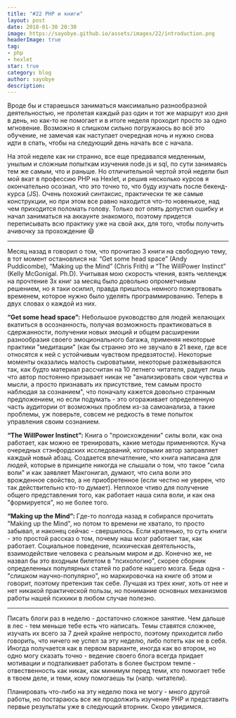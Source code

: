 ```yaml
---
title: "#22 PHP и книги"
layout: post
date: 2018-01-30 20:30
image: https://sayobye.github.io/assets/images/22/introduction.png
headerImage: true
tag:
- php
- hexlet
star: true
category: blog
author: sayobye
description:
---
```


Вроде бы и стараешься заниматься максимально разнообразной деятельностью, не пролетая каждый раз один и тот же маршрут изо дня в день, но как-то не помогает и в итоге неделя проходит просто за одно мгновение. Возможно я слишком сильно погружаюсь во всё это обучение, не замечая как наступает очередная ночь и нужно снова идти в спать, чтобы на следующий день начать все с начала. 

На этой неделе как ни странно, все еще предавался медленным, унылым и сложным попыткам изучения node.js и sql, по сути занимаясь тем же самым, что и раньше. Но отличительной чертой этой недели был мой вкат в профессию PHP на Hexlet, и решив несколько курсов я окончательно осознал, что это точно то, что буду изучать после бекенд-курса (JS). Очень похожий синтаксис, практически те же самые конструкции, но при этом все равно находится что-то новенькое, над чем приходится поломать голову. Только вот опять допустил ошибку и начал заниматься на аккаунте знакомого, поэтому придется переписывать всю практику уже на свой акк, для того, чтобы получить ачивочку за прохождение :smile:

* * *
Месяц назад я говорил о том, что прочитаю 3 книги на свободную тему, в тот момент остановлися на: “Get some head space” (Andy Puddicombe), “Making up the Mind” (Chris Frith) и “The WillPower Instinct” (Kelly McGonigal. Ph.D). Учитывая мою скорость чтения, взять челлендж на прочтение 3х книг за месяц было довольно опрометчивым решением, но я таки осилил, правда пришлось немного пожертвовать временем, которое нужно было уделять программированию. Теперь в двух словах о каждой из них.

**“Get some head space”:** 
Небольшое руководство для людей желающих вкатиться в осознанность, получая возможность практиковаться в сдержанности, получении новых эмоций и общем расширении разнообразия своего эмоционального багажа, применяя некоторые практики "медитации" (как бы странно это не звучало в 21 веке, где все относятся к ней с устойчивым чувством предвзятости). Некоторые моменты оказались малость сыроватыми, некоторые разжевываются так, как будто материал рассчитан на 10 летнего читателя, радует лишь что автор постоянно призывает никак не "анализировать свои чувства и мысли, а просто признавать их присутствие, тем самым просто наблюдая за сознанием", что поначалу кажется довольно странным предложением, но если подумать - это огораживает определенную часть аудитории от возможных проблем из-за самоанализа, а такие проблемы, уж поверьте, совсем не редкость в теме попыток управления своим сознанием.

**“The WillPower Instinct”:**
Книга о "происхождении" силы воли, как она работает, как можно ее тренировать, какие методы применяются. Куча очередных стэнфордских исследований, которыми автор заправляет каждый новый абзац. Создается впечатление, что книга написана для людей, которые в принципе никогда не слышали о том, что такое "сила воли" и как заявляет Макгонигал, думают, что сила воли это врожденное свойство, а не приобретенное (если честно не уверен, что так действительно кто-то думает). Неплохое чтиво для получение общего представления того, как работает наша сила воли, и как она "формируется", но не более того.

**“Making up the Mind”:** 
Где-то полгода назад я собирался прочитать "Making up the Mind", но потом то времени не хватало, то просто забывал, и наконец сейчас - свершилось. Если кратенько, то суть книги - это простой рассказ о том, почему наш мозг работает так, как работает. Социальное поведение, психическая деятельность, взаимодействие человека с реальным миром и др. Конечно же, не назвал бы это входным билетом в "психологию", скорее сборник определенных популярных статей по работе нашего мозга. Беда одна - "слишком научно-популярно", но маркировочка на книге об этом и говорит, поэтому претензия так себе. Лучшая из трех книг, хоть от нее и нет никакой практической пользы, но понимание основных механизмов работы нашей психики в любом случае полезно.

* * * 
Писать блоги раз в неделю - достаточно сложное занятие. Чем дальше в лес - тем меньше тебе есть что написать. Темы ставятся сложнее, изучать их всего за 7 дней крайне непросто, поэтому приходится либо говорить, что ничего не успел за эту неделю, либо потеть как не в себя. Иногда получается как в первом варианте, иногда как во втором, но одно могу сказать точно - ведение своего блога всегда придает мотивации и подталкивает работать в более быстром темпе - отвественность как никак, как минимум перед теми, кто помогает тебе в твоем деле, и теми, кому помогаешь ты (напр. читатели). 

Планировать что-либо на эту неделю пока не могу - много другой работы, но постараюсь все же продолжить изучение PHP и представить первые результаты уже в следующий вторник. Скоро увидимся.
